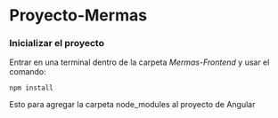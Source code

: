 # Proyecto-Mermas

### Inicializar el proyecto
Entrar en una terminal dentro de la carpeta _Mermas-Frontend_ y usar el comando:
```
npm install
```
Esto para agregar la carpeta node_modules al proyecto de Angular
